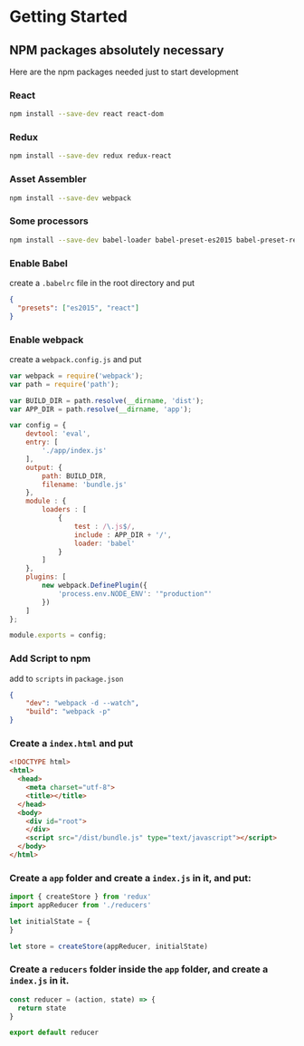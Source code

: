 # Getting Started

## NPM packages absolutely necessary
Here are the npm packages needed just to start development

### React
```bash
npm install --save-dev react react-dom
```

### Redux
```bash
npm install --save-dev redux redux-react
```

### Asset Assembler
```bash
npm install --save-dev webpack
```

### Some processors
```bash
npm install --save-dev babel-loader babel-preset-es2015 babel-preset-react
```

### Enable Babel

create a `.babelrc` file in the root directory and put

```json
{
  "presets": ["es2015", "react"]
}
```

### Enable webpack
create a `webpack.config.js` and put

```js
var webpack = require('webpack');
var path = require('path');

var BUILD_DIR = path.resolve(__dirname, 'dist');
var APP_DIR = path.resolve(__dirname, 'app');

var config = {
    devtool: 'eval',
    entry: [
        './app/index.js'
    ],
    output: {
        path: BUILD_DIR,
        filename: 'bundle.js'
    },
    module : {
        loaders : [
            {
                test : /\.js$/,
                include : APP_DIR + '/',
                loader: 'babel'
            }
        ]
    },
    plugins: [
        new webpack.DefinePlugin({
            'process.env.NODE_ENV': '"production"'
        })
    ]
};

module.exports = config;
```

### Add Script to npm
add to `scripts` in `package.json`
```json
{
    "dev": "webpack -d --watch",
    "build": "webpack -p"
}
```

### Create a `index.html` and put
```html
<!DOCTYPE html>
<html>
  <head>
    <meta charset="utf-8">
    <title></title>
  </head>
  <body>
    <div id="root">
    </div>
    <script src="/dist/bundle.js" type="text/javascript"></script>
  </body>
</html>
```

### Create a `app` folder and create a `index.js` in it, and put:
```javascript
import { createStore } from 'redux'
import appReducer from './reducers'

let initialState = {
}

let store = createStore(appReducer, initialState)
```

### Create a `reducers` folder inside the `app` folder, and create a `index.js` in it.
```javascript
const reducer = (action, state) => {
  return state
}

export default reducer
```
